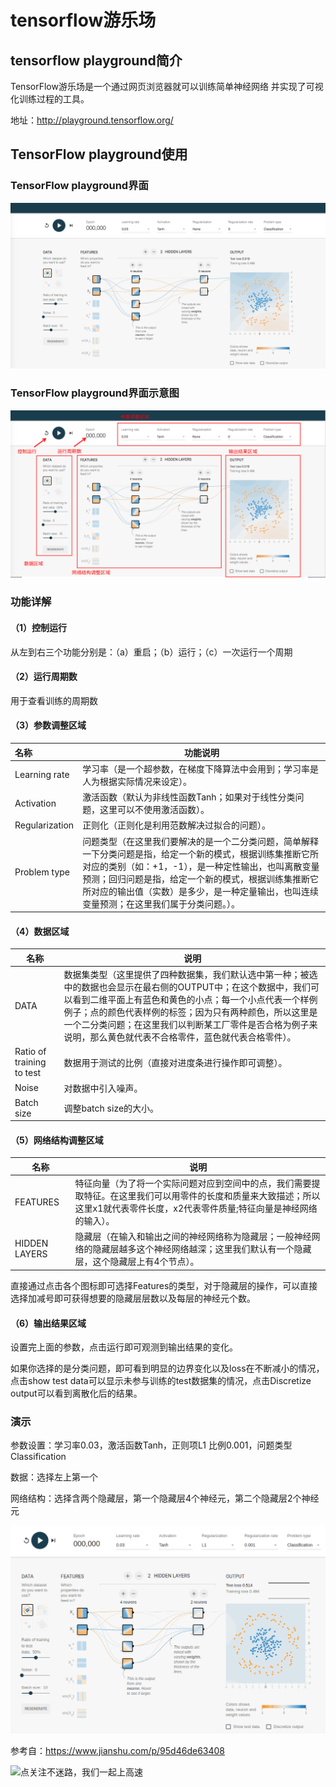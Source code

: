 # tensorflow游乐场

## tensorflow playground简介

TensorFlow游乐场是一个通过网页浏览器就可以训练简单神经网络 并实现了可视化训练过程的工具。

地址：http://playground.tensorflow.org/

## TensorFlow playground使用

### TensorFlow playground界面

![img](../image/tensorflowPlayground.png)

### TensorFlow playground界面示意图

![tensorflowPlayground示意图](../image/tensorflowPlayground示意图.png)

### 功能详解

#### （1）控制运行

从左到右三个功能分别是：（a）重启；（b）运行；（c）一次运行一个周期

#### （2）运行周期数

用于查看训练的周期数

#### （3）参数调整区域

| 名称           | 功能说明                                                     |
| :------------- | ------------------------------------------------------------ |
| Learning rate  | 学习率（是一个超参数，在梯度下降算法中会用到；学习率是人为根据实际情况来设定）。 |
| Activation     | 激活函数（默认为非线性函数Tanh；如果对于线性分类问题，这里可以不使用激活函数）。 |
| Regularization | 正则化（正则化是利用范数解决过拟合的问题）。                 |
| Problem type   | 问题类型（在这里我们要解决的是一个二分类问题，简单解释一下分类问题是指，给定一个新的模式，根据训练集推断它所对应的类别（如：+1，-1），是一种定性输出，也叫离散变量预测；回归问题是指，给定一个新的模式，根据训练集推断它所对应的输出值（实数）是多少，是一种定量输出，也叫连续变量预测；在这里我们属于分类问题。）。 |

#### （4）数据区域

| 名称                      | 说明                                                         |
| ------------------------- | ------------------------------------------------------------ |
| DATA                      | 数据集类型（这里提供了四种数据集，我们默认选中第一种；被选中的数据也会显示在最右侧的OUTPUT中；在这个数据中，我们可以看到二维平面上有蓝色和黄色的小点；每一个小点代表一个样例例子；点的颜色代表样例的标签；因为只有两种颜色，所以这里是一个二分类问题；在这里我们以判断某工厂零件是否合格为例子来说明，那么黄色就代表不合格零件，蓝色就代表合格零件）。 |
| Ratio of training to test | 数据用于测试的比例（直接对进度条进行操作即可调整）。         |
| Noise                     | 对数据中引入噪声。                                           |
| Batch size                | 调整batch size的大小。                                       |

#### （5）网络结构调整区域

| 名称          | 说明                                                         |
| ------------- | ------------------------------------------------------------ |
| FEATURES      | 特征向量（为了将一个实际问题对应到空间中的点，我们需要提取特征。在这里我们可以用零件的长度和质量来大致描述；所以这里x1就代表零件长度，x2代表零件质量;特征向量是神经网络的输入）。 |
| HIDDEN LAYERS | 隐藏层（在输入和输出之间的神经网络称为隐藏层；一般神经网络的隐藏层越多这个神经网络越深；这里我们默认有一个隐藏层，这个隐藏层上有4个节点）。 |

直接通过点击各个图标即可选择Features的类型，对于隐藏层的操作，可以直接选择加减号即可获得想要的隐藏层层数以及每层的神经元个数。

#### （6）输出结果区域

设置完上面的参数，点击运行即可观测到输出结果的变化。

如果你选择的是分类问题，即可看到明显的边界变化以及loss在不断减小的情况，点击show test data可以显示未参与训练的test数据集的情况，点击Discretize output可以看到离散化后的结果。

### 演示

参数设置：学习率0.03，激活函数Tanh，正则项L1 比例0.001，问题类型Classification

数据：选择左上第一个

网络结构：选择含两个隐藏层，第一个隐藏层4个神经元，第二个隐藏层2个神经元

![深度录屏_选择区域_20190530114647](../image/深度录屏_选择区域_20190530115657.gif)

参考自：https://www.jianshu.com/p/95d46de63408



![点关注不迷路，我们一起上高速](../image/默认标题_横版二维码_2019.05.30.jpg)

